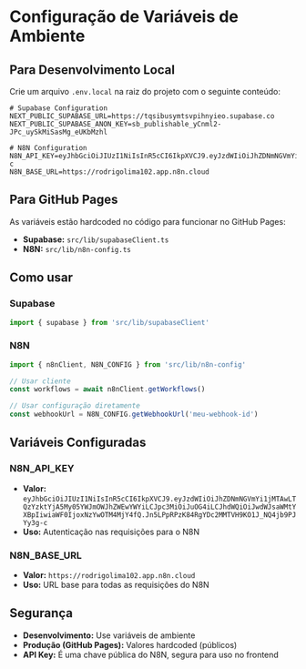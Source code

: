 # Configuração de Variáveis de Ambiente

## Para Desenvolvimento Local

Crie um arquivo `.env.local` na raiz do projeto com o seguinte conteúdo:

```env
# Supabase Configuration
NEXT_PUBLIC_SUPABASE_URL=https://tqsibusymtsvpihnyieo.supabase.co
NEXT_PUBLIC_SUPABASE_ANON_KEY=sb_publishable_yCnml2-JPc_uySkMiSasMg_eUKbMzhl

# N8N Configuration
N8N_API_KEY=eyJhbGciOiJIUzI1NiIsInR5cCI6IkpXVCJ9.eyJzdWIiOiJhZDNmNGVmYi1jMTAwLTQzYzktYjA5My05YWJmOWJhZWEwYWYiLCJpc3MiOiJuOG4iLCJhdWQiOiJwdWJsaWMtYXBpIiwiaWF0IjoxNzYwOTM4MjY4fQ.Jn5LPpRPzK84RgYDc2MMTVH9KO1J_NQ4jb9PJYy3g-c
N8N_BASE_URL=https://rodrigolima102.app.n8n.cloud
```

## Para GitHub Pages

As variáveis estão hardcoded no código para funcionar no GitHub Pages:

- **Supabase:** `src/lib/supabaseClient.ts`
- **N8N:** `src/lib/n8n-config.ts`

## Como usar

### Supabase
```typescript
import { supabase } from 'src/lib/supabaseClient'
```

### N8N
```typescript
import { n8nClient, N8N_CONFIG } from 'src/lib/n8n-config'

// Usar cliente
const workflows = await n8nClient.getWorkflows()

// Usar configuração diretamente
const webhookUrl = N8N_CONFIG.getWebhookUrl('meu-webhook-id')
```

## Variáveis Configuradas

### N8N_API_KEY
- **Valor:** `eyJhbGciOiJIUzI1NiIsInR5cCI6IkpXVCJ9.eyJzdWIiOiJhZDNmNGVmYi1jMTAwLTQzYzktYjA5My05YWJmOWJhZWEwYWYiLCJpc3MiOiJuOG4iLCJhdWQiOiJwdWJsaWMtYXBpIiwiaWF0IjoxNzYwOTM4MjY4fQ.Jn5LPpRPzK84RgYDc2MMTVH9KO1J_NQ4jb9PJYy3g-c`
- **Uso:** Autenticação nas requisições para o N8N

### N8N_BASE_URL
- **Valor:** `https://rodrigolima102.app.n8n.cloud`
- **Uso:** URL base para todas as requisições do N8N

## Segurança

- **Desenvolvimento:** Use variáveis de ambiente
- **Produção (GitHub Pages):** Valores hardcoded (públicos)
- **API Key:** É uma chave pública do N8N, segura para uso no frontend
